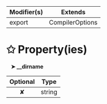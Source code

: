 | Modifier(s)                            | Extends                                    |
|----------------------------------------|--------------------------------------------|
| export | CompilerOptions |

# &#10025; Property(ies)

&nbsp;&nbsp; **&#10148; &#95;&#95;dirname**

| Optional                           | Type                         |
|:----------------------------------:|------------------------------|
| ✘ | string |